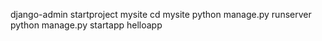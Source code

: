 django-admin startproject mysite
cd mysite
python manage.py runserver
python manage.py startapp helloapp


